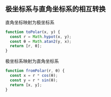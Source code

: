 ## 极坐标系与直角坐标系的相互转换

直角坐标映射为极坐标系

```js
function toPolar(x, y) {
  const r = Math.hypot(x, y);
  const θ = Math.atan2(y, x);
  return [r, θ];
}
```

极坐标系映射为直角坐标系

```js
function fromPolar(r, θ) {
  const x = r * cos(θ);
  const y = r * sin(θ);
  return [x, y];
}
```
